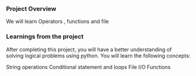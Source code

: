 ### Project Overview

 We will learn Operators , functions and file


### Learnings from the project

 After completing this project, you will have a better understanding of solving logical problems using python. You will learn the following concepts:

String operations
Conditional statement and loops
File I/O
Functions


